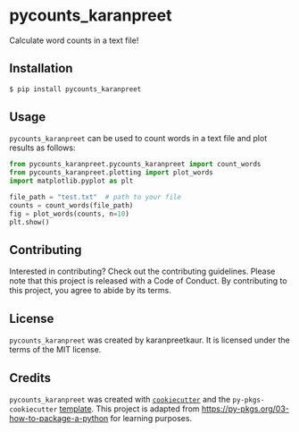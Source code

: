 # pycounts_karanpreet

Calculate word counts in a text file!

## Installation

```bash
$ pip install pycounts_karanpreet
```

## Usage


`pycounts_karanpreet` can be used to count words in a text file and plot results
as follows:

```python
from pycounts_karanpreet.pycounts_karanpreet import count_words
from pycounts_karanpreet.plotting import plot_words
import matplotlib.pyplot as plt

file_path = "test.txt"  # path to your file
counts = count_words(file_path)
fig = plot_words(counts, n=10)
plt.show()
```

## Contributing

Interested in contributing? Check out the contributing guidelines. Please note that this project is released with a Code of Conduct. By contributing to this project, you agree to abide by its terms.

## License

`pycounts_karanpreet` was created by karanpreetkaur. It is licensed under the terms of the MIT license.

## Credits

`pycounts_karanpreet` was created with [`cookiecutter`](https://cookiecutter.readthedocs.io/en/latest/) and the `py-pkgs-cookiecutter` [template](https://github.com/py-pkgs/py-pkgs-cookiecutter). This project is adapted from https://py-pkgs.org/03-how-to-package-a-python for learning purposes.
